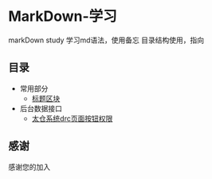 # MarkDown-学习
markDown study
学习md语法，使用备忘 
目录结构使用，指向
## 目录
- 常用部分
    - [标题区块](./标题与区块.md)
- 后台数据接口
    - [太仓系统drc页面按钮权限](./页面按钮权限.md)
    
## 感谢
感谢您的加入
